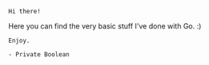 	Hi there!

Here you can find the very basic stuff 
I've done with Go. :)

	Enjoy.

	- Private Boolean